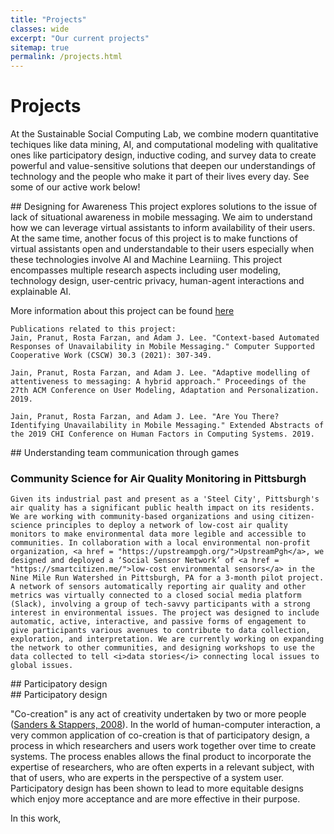 ```yaml
---
title: "Projects"
classes: wide
excerpt: "Our current projects"
sitemap: true
permalink: /projects.html
---
```


# Projects
At the Sustainable Social Computing Lab, we combine modern quantitative techiques like data mining, AI, and computational modeling with qualitative ones like participatory design, inductive coding, and survey data to create powerful and value-sensitive solutions that deepen our understandings of technology and the people who make it part of their lives every day. See some of our active work below!

<div>
    ## Designing for Awareness
    This project explores solutions to the issue of lack of situational awareness in mobile messaging. We aim to understand how we can leverage virtual assistants to inform availability of their users. At the same time, another focus of this project is to make functions of virtual assistants open and understandable to their users especially when these technologies involve AI and Machine Learniing. This project encompasses multiple research aspects including user modeling, technology design, user-centric privacy, human-agent interactions and explainable AI. 

More information about this project can be found <a href='https://people.cs.pitt.edu/~pranut/messaging_study/index.html'>here</a>

    
    Publications related to this project:
    Jain, Pranut, Rosta Farzan, and Adam J. Lee. "Context-based Automated Responses of Unavailability in Mobile Messaging." Computer Supported Cooperative Work (CSCW) 30.3 (2021): 307-349.
    
    Jain, Pranut, Rosta Farzan, and Adam J. Lee. "Adaptive modelling of attentiveness to messaging: A hybrid approach." Proceedings of the 27th ACM Conference on User Modeling, Adaptation and Personalization. 2019.
    
    Jain, Pranut, Rosta Farzan, and Adam J. Lee. "Are You There? Identifying Unavailability in Mobile Messaging." Extended Abstracts of the 2019 CHI Conference on Human Factors in Computing Systems. 2019.
</div>

<div>
    ## Understanding team communication through games
    
</div>

<div>
    <h3>Community Science for Air Quality Monitoring in Pittsburgh</h3>

    Given its industrial past and present as a 'Steel City', Pittsburgh's air quality has a significant public health impact on its residents. We are working with community-based organizations and using citizen-science principles to deploy a network of low-cost air quality monitors to make environmental data more legible and accessible to communities. In collaboration with a local environmental non-profit organization, <a href = "https://upstreampgh.org/">UpstreamPgh</a>, we designed and deployed a ‘Social Sensor Network’ of <a href = "https://smartcitizen.me/">low-cost environmental sensors</a> in the Nine Mile Run Watershed in Pittsburgh, PA for a 3-month pilot project. A network of sensors automatically reporting air quality and other metrics was virtually connected to a closed social media platform (Slack), involving a group of tech-savvy participants with a strong interest in environmental issues. The project was designed to include automatic, active, interactive, and passive forms of engagement to give participants various avenues to contribute to data collection, exploration, and interpretation. We are currently working on expanding the network to other communities, and designing workshops to use the data collected to tell <i>data stories</i> connecting local issues to global issues.
    
</div>

<div>
   ## Participatory design
</div>
## Participatory design

"Co-creation" is any act of creativity undertaken by two or more people ([Sanders & Stappers, 2008](https://www.tandfonline.com/doi/full/10.1080/15710880701875068)). In the world of human-computer interaction, a very common application of co-creation is that of participatory design, a process in which researchers and users work together over time to create systems. The process enables allows the final product to incorporate the expertise of researchers, who are often experts in a relevant subject, with that of users, who are experts in the perspective of a system user. Participatory design has been shown to lead to more equitable designs which enjoy more acceptance and are more effective in their purpose.

In this work, 
